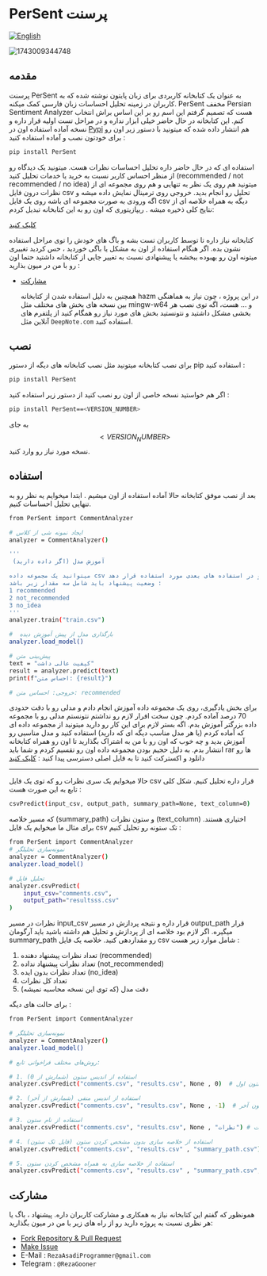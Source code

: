 # PerSent پرسنت

[![English](https://img.shields.io/badge/English-انگلیسی-blue.svg)](README.md)

![1743009344748](https://github.com/user-attachments/assets/6bb1633b-6ed3-47fa-aae2-f97886dc4e22)

## مقدمه
پرسنت PerSent به عنوان یک کتابخانه کاربردی برای زبان پایتون نوشته شده که به کاربران در زمینه تحلیل احساسات زبان فارسی کمک میکنه. PerSent مخفف Persian Sentiment Analyzer هست که تصمیم گرفتم این اسم رو بر این اساس براش انتخاب کنم. این کتابخانه در حال حاضر خیلی ابزار نداره و در مراحل تست اولیه قرار داره و نسخه آماده استفاده اون در [Pypi]() هم انتشار داده شده که میتونید با دستور زیر اون رو برای خودتون نصب و آماده استفاده کنید :
``` bash
pip install PerSent
```
استفاده ای که در حال حاضر داره تحلیل احساسات نظرات هست. میتونید یک دیدگاه رو از منظر احساس کاربر نسبت به خرید یا خدمات تحلیل کنید (recommended / not recommended / no idea) 
میتونید هم روی یک نظر به تنهایی و هم روی مجموعه ای از نظرات درون فایل  csv تحلیل رو انجام بدید. خروجی روی ترمینال نمایش داده میشه و اگه ورودی به صورت مجموعه ای باشه روی یک فایل csv دیگه به همراه خلاصه ای از نتایج کلی ذخیره میشه . ریپازیتوری که اون رو به این کتابخانه تبدیل کردم:


[کلیک کنید](https://github.com/RezaGooner/Sentiment-Survey-Analyzer)


کتابخانه نیاز داره تا توسط کاربران تست بشه و باگ های خودش را توی مراحل استفاده نشون بده. اگر هنگام استفاده از اون به مشکل یا باگی خوردید ، حس کردید تغییری میتونه اون رو بهبوده ببخشه یا پیشنهادی نسبت به تغییر جایی از کتابخانه داشتید حتما اون رو با من در میون بذارید :

- [مشارکت](#مشارکت)


  همچنین به دلیل استفاده شدن از کتابخانه hazm در این پروژه ، چون نیاز به هماهنگی بین نسخه های بخش های مختلف مثل mingw-w64 و ... هست، اگه توی نصب هر بخشی مشکل داشتید و نتونستید بخش های مورد نیاز رو همگام کنید از پلتفرم های آنلاین مثل ```DeepNote.com``` استفاده کنید.

## نصب 
برای نصب کتابخانه میتونید مثل نصب کتابخانه های دیگه از دستور pip استفاده کنید :
``` bash
pip install PerSent
```
اگر هم خواستید نسخه خاصی از اون رو نصب کنید از دستور زیر استفاده کنید :
```bash
pip install PerSent==<VERSION_NUMBER>
```
به جای $$<VERSION_NUMBER>$$ نسخه مورد نیاز رو وارد کنید.

## استفاده 
بعد از نصب موفق کتابخانه حالا آماده استفاده از اون میشیم . ابتدا میخوایم یه نظر رو به تنهایی تحلیل احساسات کنیم.
``` bash
from PerSent import CommentAnalyzer

# ایجاد نمونه شی از کلاس
analyzer = CommentAnalyzer()

'''
 آموزش مدل (اگر داده دارید)

میتوانید یک مجموعه داده csv حاوی دو ستون نظرات و وضعیت پیشنهاد را به مدل بدهید تا آموزش لازم را ببیند و در استفاده های بعدی مورد استفاده قرار دهد
وضعیت پیشنهاد باید شامل سه مقدار زیر باشد :
1 recommended
2 not_recommended
3 no_idea
'''
analyzer.train("train.csv")

#  بارگذاری مدل از پیش آموزش دیده
analyzer.load_model()

# پیش‌بینی متن
text = "کیفیت عالی داشت"
result = analyzer.predict(text)
print(f"احساس متن: {result}")

# خروجی: احساس متن: recommended
```
برای بخش یادگیری، روی یک مجموعه داده آموزش انجام دادم و مدلی رو با دقت حدودی 70 درصد آماده کردم. چون سخت افرار لازم رو نداشتم نتونستم مدلی رو با مجموعه داده بزرگتر آموزش بدم. اگه بستر لازم برای این کار رو دارید میتونید از مجموعه داده ای که آماده کردم (یا هر مدل مناسب دیگه ای که دارید) استفاده کنید و مدل مناسبی رو آموزش بدید و چه خوب که اون رو با من به اشتراک بگذارید تا اون رو همراه کتابخانه انتشار بدم. به دلیل حجیم بودن مجموعه داده اون رو تقسیم کردم و شما باید rar ها رو دانلود و اکسترکت کنید تا به فایل اصلی دسترسی پیدا کنید :
[کلیک کنید](https://github.com/RezaGooner/Sentiment-Survey-Analyzer/tree/main/Dataset/big_train)

---

حالا میخوایم یک سری نظرات رو که توی یک فایل csv قرار داره تحلیل کنیم. شکل کلی تابع به این صورت هست :
``` bash
csvPredict(input_csv, output_path, summary_path=None, text_column=0)
```
که مسیر خلاصه (summary_path) و ستون نظرات (text_column) اختیاری هستند. 
برای مثال ما میخوایم یک فایل csv تک ستونه رو تحلیل کنیم :
``` bash
from PerSent import CommentAnalyzer
# نمونه‌سازی تحلیلگر
analyzer = CommentAnalyzer()
analyzer.load_model()

# تحلیل فایل 
analyzer.csvPredict(
    input_csv="comments.csv",
    output_path="resultsss.csv"
)
```
نظرات در مسیر input_csv قرار داره و نتیجه پردازش در مسیر output_path قرار میگیره. اگر لازم بود خلاصه ای از پردازش و تحلیل هم داشته باشید باید آرگومان summary_path رو مقداردهی کنید. 
خلاصه یک فایل csv شامل موارد زیر هست :

1. تعداد نظرات پیشنهاد دهنده (recommended)
2. تعداد نظرات پیشنهاد نداده (not_recommended)
3. تعداد نظرات بدون ایده (no_idea)
4. تعداد کل نظرات
5. دقت مدل (که توی این نسخه محاسبه نمیشه)


برای حالت های دیگه :
``` bash
from PerSent import CommentAnalyzer

# نمونه‌سازی تحلیلگر
analyzer = CommentAnalyzer()
analyzer.load_model()

# روش‌های مختلف فراخوانی تابع:

# 1. استفاده از اندیس ستون (شمارش از 0)
analyzer.csvPredict("comments.csv", "results.csv", None , 0)  # ستون اول

# 2. استفاده از اندیس منفی (شمارش از آخر)
analyzer.csvPredict("comments.csv", "results.csv", None , -1)  # ستون آخر

# 3. استفاده از نام ستون
analyzer.csvPredict("comments.csv", "results.csv", None , "نظرات") # ستون با سرستون نظرات

# 4. استفاده از خلاصه سازی بدون مشخص کردن ستون (فایل تک ستون)
analyzer.csvPredict("comments.csv", "results.csv" , "summary_path.csv")

# 5. استفاده از خلاصه سازی به همراه مشخص کردن ستون
analyzer.csvPredict("comments.csv", "results.csv" , "summary_path.csv", 2)

```


## مشارکت

همونظور که گفتم این کتابخانه نیاز به همکاری و مشارکت کاربران داره. پیشنهاد ، باگ یا هر نظری نسبت به پروژه دارید رو از راه های زیر با من در میون بگذارید:

- [Fork Repository & Pull Request](https://github.com/RezaGooner/PerSent/fork)
- [Make Issue](https://github.com/RezaGooner/PerSent/issues/new)
- E-Mail : ```RezaAsadiProgrammer@gmail.com```
- Telegram : ```@RezaGooner```
